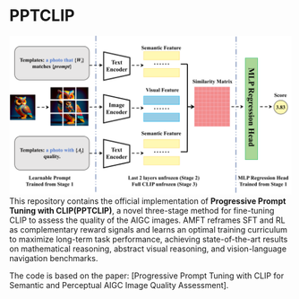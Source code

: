 # PPTCLIP
![image](https://github.com/Handvery/PPTCLIP/blob/main/framework.png)
This repository contains the official implementation of **Progressive Prompt Tuning with CLIP(PPTCLIP)**, a novel three-stage method for fine-tuning CLIP to assess the quality of the AIGC images. AMFT reframes SFT and RL as complementary reward signals and learns an optimal training curriculum to maximize long-term task performance, achieving state-of-the-art results on mathematical reasoning, abstract visual reasoning, and vision-language navigation benchmarks.

The code is based on the paper: [Progressive Prompt Tuning with CLIP for Semantic and Perceptual AIGC Image Quality Assessment].
